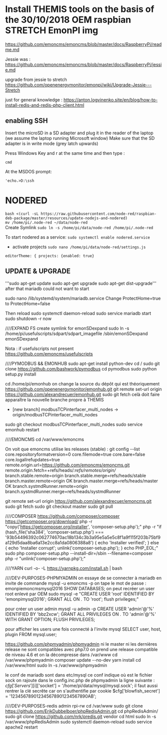 # Install THEMIS tools on the basis of the 30/10/2018 OEM raspbian STRETCH EmonPI img

https://github.com/emoncms/emoncms/blob/master/docs/RaspberryPi/readme.md

Jessie was : https://github.com/emoncms/emoncms/blob/master/docs/RaspberryPi/jessie.md

upgrade from jessie to stretch https://github.com/openenergymonitor/emonpi/wiki/Upgrade-Jessie---Stretch

just for general knowledge : https://anton.logvinenko.site/en/blog/how-to-install-redis-and-redis-php-client.html

## enabling SSH
Insert the microSD in a SD adapter and plug it in the reader of the laptop (we assume the laptop running Microsoft window)
Make sure that the SD adapter is in write mode (grey latch upwards)

Press Windows Key and r at the same time and then type :
```
cmd
```
At the MSDOS prompt:
```
'echo.>D:\ssh
```

# NODERED
``
bash <(curl -sL https://raw.githubusercontent.com/node-red/raspbian-deb-package/master/resources/update-nodejs-and-nodered)
``
<br>
``
mv /home/pi/.node-red ~/data/node-red
``
<br>Create Symlink
``
sudo ln -s /home/pi/data/node-red /home/pi/.node-red
``

To start nodered as a service:
``sudo systemctl enable nodered.service``


- activate projects ``sudo nano /home/pi/data/node-red/settings.js``
```
editorTheme: { projects: {enabled: true}
```



## UPDATE & UPGRADE
'''sudo apt-get update
sudo apt-get upgrade
sudo apt-get dist-upgrade'''
after that mariadb could not want to start

sudo nano /lib/systemd/system/mariadb.service
Change
ProtectHome=true to ProtectHome=false

Then reload
sudo systemctl daemon-reload
sudo service mariadb start
sudo shutdown -r now

////EXPAND FS
create symlink for emonSDexpand
sudo ln -s /home/pi/usefulscripts/sdpart/sdpart_imagefile /sbin/emonSDexpand
emonSDexpand

Nota : if usefulscripts not present 
https://github.com/emoncms/usefulscripts

////PYMODBUS && EMONHUB
sudo apt-get install python-dev
cd /
sudo git clone https://github.com/bashwork/pymodbus
cd pymodbus
sudo python setup.py install

cd /home/pi/emonhub
on change la source du dépôt qui est théoriquement https://github.com/openenergymonitor/emonhub.git
git remote set-url origin https://github.com/alexandrecuer/emonhub.git
sudo git fetch
celà doit faire apparaître la nouvelle branche propre à THEMIS
 * [new branch]      modbusTCPinterfacer_multi_nodes -> origin/modbusTCPinterfacer_multi_nodes

sudo git checkout modbusTCPinterfacer_multi_nodes
sudo service emonhub restart

////EMONCMS
cd /var/www/emoncms

On voit que emoncms utilise les releases (stable) :
git config --list
core.repositoryformatversion=0
core.filemode=true
core.bare=false
core.logallrefupdates=true
remote.origin.url=https://github.com/emoncms/emoncms.git
remote.origin.fetch=+refs/heads/*:refs/remotes/origin/*
branch.stable.remote=origin
branch.stable.merge=refs/heads/stable
branch.master.remote=origin OK
branch.master.merge=refs/heads/master OK
branch.systmdRunner.remote=origin
branch.systmdRunner.merge=refs/heads/systmdRunner

git remote set-url origin https://github.com/alexandrecuer/emoncms.git
sudo git fetch
sudo git checkout master
sudo git pull

////COMPOSER
https://github.com/composer/composer
https://getcomposer.org/download/
php -r "copy('https://getcomposer.org/installer', 'composer-setup.php');"
php -r "if (hash_file('sha384', 'composer-setup.php') === '93b54496392c062774670ac18b134c3b3a95e5a5e5c8f1a9f115f203b75bf9a129d5daa8ba6a13e2cc8a1da0806388a8') { echo 'Installer verified'; } else { echo 'Installer corrupt'; unlink('composer-setup.php'); } echo PHP_EOL;"
sudo php composer-setup.php --install-dir=/sbin --filename=composer
php -r "unlink('composer-setup.php');"

////YARN
curl -o- -L https://yarnpkg.com/install.sh | bash

////DEV-PURPOSES-PHPMYADMIN
on essaye de se connecter à mariadb en invite de commande
mysql -u emoncms -p
on tape le mot de passe : emonpiemoncmsmysql2016 
SHOW DATABASES;
on peut recréer un user root enlevé par OEM 
sudo mysql -e "CREATE USER 'root' IDENTIFIED BY 'emonpimysql2016'; GRANT ALL ON *.* TO 'root'; flush privileges;"

pour créer un user admin
mysql -u admin -p
CREATE USER 'admin'@'%' IDENTIFIED BY 'bbz2xcw';
GRANT ALL PRIVILEGES ON *.* TO 'admin'@'%' WITH GRANT OPTION;
FLUSH PRIVILEGES;

pour afficher les users une fois connecté à l'invite mysql
SELECT user, host, plugin FROM mysql.user;

https://github.com/phpmyadmin/phpmyadmin
ni le master ni les dernières release ne sont compatibles avec php7.0
on prend une release compatible de niveau 4.6 et on la décompresse dans /var/www
cd /var/www/phpmyadmin
composer update --no-dev
yarn install
cd /var/www/html
sudo ln -s /var/www/phpmyadmin

le conf de mariadb sont dans etc/mysql
ce conf indique où est le fichier sock
on rajoute dans le config.inc.php de phpmyadmin la ligne suivante :
$cfg['Servers'][$i]['socket'] = '/home/pi/data/mysql/mysql.sock';
il faut aussi rentrer la clé secrête car on s'authentifie par cookie
$cfg['blowfish_secret'] = '123456789012345678901234567890AB';


////DEV-PURPOSES-redis admin
rpi-rw
cd /var/www
sudo git clone https://github.com/ErikDubbelboer/phpRedisAdmin.git
cd phpRedisAdmin/
sudo git clone https://github.com/nrk/predis.git vendor
cd html
sudo ln -s /var/www/phpRedisAdmin
sudo systemctl daemon-reload
sudo service apache2 restart
